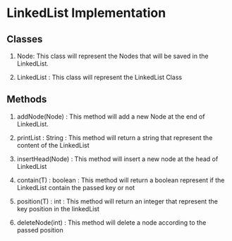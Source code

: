 # LinkedList Implementation

## Classes

1. Node: This class will represent the Nodes that will be saved in the LinkedList.

2. LinkedList : This class will represent the LinkedList Class

## Methods

1. addNode(Node) : This method will add a new Node at the end of LinkedList.

2. printList : String : This method will return a string that represent the content of the LinkedList

3. insertHead(Node) : This method will insert a new node at the head of LinkedList

4. contain(T) : boolean : This method will return a boolean represent if the LinkedList contain the passed key or not

5. position(T) : int : This method will return an integer that represent the key position in the linkedList

6. deleteNode(int) : This method will delete a node according to the passed position
